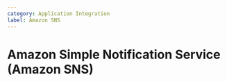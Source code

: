 ```yaml
---
category: Application Integration
label: Amazon SNS
---
```


# Amazon Simple Notification Service (Amazon SNS)